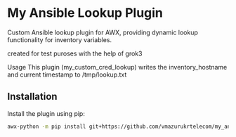 # My Ansible Lookup Plugin

Custom Ansible lookup plugin for AWX, providing dynamic lookup functionality for inventory variables.

created for test puroses with the help of grok3

Usage
This plugin (my_custom_cred_lookup) writes the inventory_hostname and current timestamp to /tmp/lookup.txt

## Installation

Install the plugin using pip:

```bash
awx-python -m pip install git+https://github.com/vmazurukrtelecom/my_ansible_lookup_plugin.git
```
